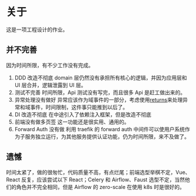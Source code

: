 # 关于

这是一项工程设计的作业。

## 并不完善

因为时间所限，有不少工作没有完成。

1. DDD 改造不彻底
   domain 层仍然没有承担所有核心的逻辑，并因为应用层和 UI 层合并，逻辑泄露到 UI 层。
2. 测试不完善
   时间所限，Api 测试没有写完，而且很多 Api 是赶工做出来的。
3. 异常处理没有做好
   异常应该作为域事件的一部分，考虑使用[returns](https://returns.readthedocs.io/en/latest/pages/result.html)来处理异常和域事件，时间限制，这件事只能推到以后了。
4. DI 改造不彻底
   在中途引入了依赖注入框架，但是改造不彻底
5. 前端没有做多页签
   这一功能还是很实用、通用的。
6. Forward Auth 没有做
   利用 traefik 的 forward auth 中间件可以使用户系统作为子服务独立运行，为其他服务提供认证功能，仍为时间所限，来不及做了。

## 遗憾

时间太紧了，做的很匆忙，代码质量不高，有点烂尾；前端选型举棋不定，Vue、React 反复，应该尝试以下 React；Celery 和 Airflow、Faust 选型不定，当然他们的角色并不完全相同，但是 Airflow 的 zero-scale 在使用 k8s 时是很好的。
